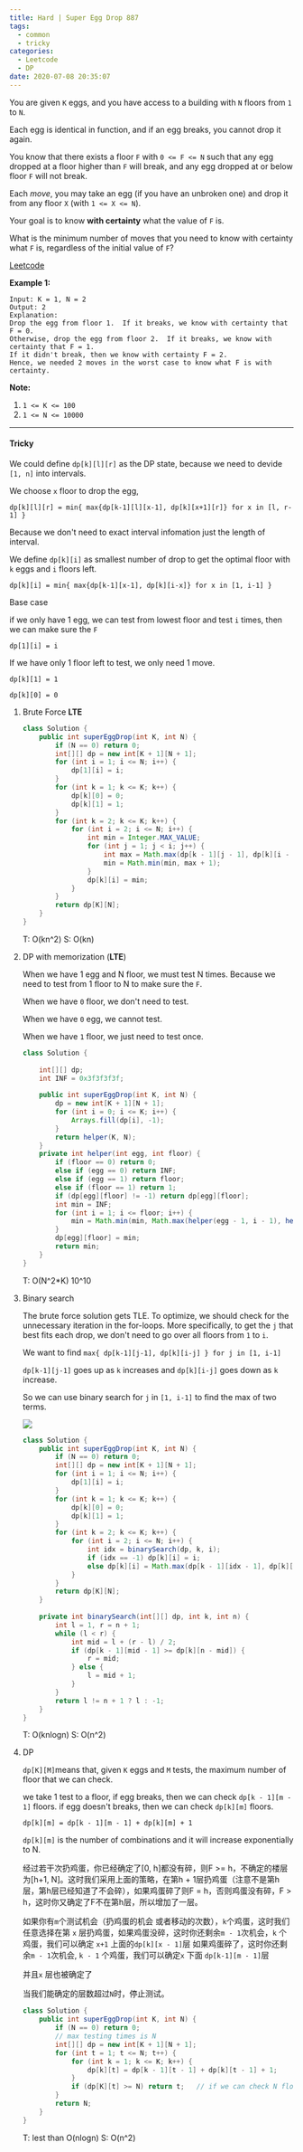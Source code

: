 ```yaml
---
title: Hard | Super Egg Drop 887
tags:
  - common
  - tricky
categories:
  - Leetcode
  - DP
date: 2020-07-08 20:35:07
---
```


You are given `K` eggs, and you have access to a building with `N` floors from `1` to `N`. 

Each egg is identical in function, and if an egg breaks, you cannot drop it again.

You know that there exists a floor `F` with `0 <= F <= N` such that any egg dropped at a floor higher than `F` will break, and any egg dropped at or below floor `F` will not break.

Each *move*, you may take an egg (if you have an unbroken one) and drop it from any floor `X` (with `1 <= X <= N`). 

Your goal is to know **with certainty** what the value of `F` is.

What is the minimum number of moves that you need to know with certainty what `F` is, regardless of the initial value of `F`?

[Leetcode](https://leetcode.com/problems/super-egg-drop/)

<!--more-->

**Example 1:**

```
Input: K = 1, N = 2
Output: 2
Explanation: 
Drop the egg from floor 1.  If it breaks, we know with certainty that F = 0.
Otherwise, drop the egg from floor 2.  If it breaks, we know with certainty that F = 1.
If it didn't break, then we know with certainty F = 2.
Hence, we needed 2 moves in the worst case to know what F is with certainty.
```

**Note:**

1. `1 <= K <= 100`
2. `1 <= N <= 10000`

---

#### Tricky 

We could define `dp[k][l][r]` as the DP state, because we need to devide `[1, n]` into intervals.

We choose `x` floor to drop the egg, 

`dp[k][l][r] = min{ max{dp[k-1][l][x-1], dp[k][x+1][r]} for x in [l, r-1] }`

Because we don't need to exact interval infomation just the length of interval.

We define `dp[k][i]` as smallest number of drop to get the optimal floor with `k` eggs and `i` floors left.

`dp[k][i] = min{ max{dp[k-1][x-1], dp[k][i-x]} for x in [1, i-1] }`

Base case

if we only have 1 egg, we can test from lowest floor and test `i` times, then we can make sure the `F`

`dp[1][i] = i`

If we have only 1 floor left to test, we only need 1 move.

`dp[k][1] = 1`

`dp[k][0] = 0`

1. Brute Force       **LTE**

   ```java
   class Solution {
       public int superEggDrop(int K, int N) {
           if (N == 0) return 0;
           int[][] dp = new int[K + 1][N + 1];
           for (int i = 1; i <= N; i++) {
               dp[1][i] = i;
           }
           for (int k = 1; k <= K; k++) {
               dp[k][0] = 0;
               dp[k][1] = 1;
           }
           for (int k = 2; k <= K; k++) {
               for (int i = 2; i <= N; i++) {
                   int min = Integer.MAX_VALUE;
                   for (int j = 1; j < i; j++) {
                       int max = Math.max(dp[k - 1][j - 1], dp[k][i - j]);
                       min = Math.min(min, max + 1);
                   }
                   dp[k][i] = min;
               }
           }
           return dp[K][N];
       }
   }
   ```

   T: O(kn^2)			S: O(kn)

2. DP with memorization         (**LTE**)

   When we have 1 egg and N floor, we must test N times. Because we need to test from 1 floor to N to make sure the `F`.

   When we have `0` floor, we don't need to test.

   When we have `0` egg, we cannot test.

   When we have `1` floor, we just need to test once.

   ```java
   class Solution {
       
       int[][] dp;
       int INF = 0x3f3f3f3f;
       
       public int superEggDrop(int K, int N) {
           dp = new int[K + 1][N + 1];
           for (int i = 0; i <= K; i++) {
               Arrays.fill(dp[i], -1);
           }
           return helper(K, N);
       }
       private int helper(int egg, int floor) {
           if (floor == 0) return 0;
           else if (egg == 0) return INF;
           else if (egg == 1) return floor;
           else if (floor == 1) return 1;
           if (dp[egg][floor] != -1) return dp[egg][floor];
           int min = INF;
           for (int i = 1; i <= floor; i++) {
               min = Math.min(min, Math.max(helper(egg - 1, i - 1), helper(egg, floor - i)) + 1);
           }
           dp[egg][floor] = min;
           return min;
       }
   }
   ```

   T:  O(N^2\*K)				10^10

3. Binary search

   The brute force solution gets TLE. To optimize, we should check for the unnecessary iteration in the for-loops. More specifically, to get the `j` that best fits each drop, we don't need to go over all floors from `1` to `i`.

   We want to find `max{ dp[k-1][j-1], dp[k][i-j] } for j in [1, i-1]`

   `dp[k-1][j-1]` goes up as `k` increases and `dp[k][i-j]` goes down as `k` increase.

   So we can use binary search for `j` in `[1, i-1]` to find the max of two terms.

   ![](https://cdn.jsdelivr.net/gh/weiranfu/image-hosting@main/img/leetcode/super-egg-drop-887.png)

   ```java
   class Solution {
       public int superEggDrop(int K, int N) {
           if (N == 0) return 0;
           int[][] dp = new int[K + 1][N + 1];
           for (int i = 1; i <= N; i++) {
               dp[1][i] = i;
           }
           for (int k = 1; k <= K; k++) {
               dp[k][0] = 0;
               dp[k][1] = 1;
           }
           for (int k = 2; k <= K; k++) {
               for (int i = 2; i <= N; i++) {
                   int idx = binarySearch(dp, k, i);
                   if (idx == -1) dp[k][i] = i;
                   else dp[k][i] = Math.max(dp[k - 1][idx - 1], dp[k][i - idx]) + 1;
               }
           }
           return dp[K][N];
       }
       
       private int binarySearch(int[][] dp, int k, int n) {
           int l = 1, r = n + 1;
           while (l < r) {
               int mid = l + (r - l) / 2;
               if (dp[k - 1][mid - 1] >= dp[k][n - mid]) {
                   r = mid;
               } else {
                   l = mid + 1;
               }
           }
           return l != n + 1 ? l : -1;
       }
   }
   ```

   T: O(knlogn)			S: O(n^2)

4. DP

   `dp[K][M]`means that, given `K` eggs and `M` tests, the maximum number of floor that we can check.

   we take 1 test to a floor,
   if egg breaks, then we can check `dp[k - 1][m - 1]` floors.
   if egg doesn't breaks, then we can check `dp[k][m]` floors.

   `dp[k][m] = dp[k - 1][m - 1] + dp[k][m] + 1`

   `dp[k][m]` is the number of combinations and it will increase exponentially to N.

   经过若干次扔鸡蛋，你已经确定了[0, h]都没有碎，则F >= h，不确定的楼层为[h+1, N]。这时我们采用上面的策略，在第h + 1层扔鸡蛋（注意不是第h层，第h层已经知道了不会碎），如果鸡蛋碎了则F = h，否则鸡蛋没有碎，F > h，这时你又确定了F不在第h层，所以增加了一层。

   如果你有`m`个测试机会（扔鸡蛋的机会 或者移动的次数），`k`个鸡蛋，这时我们任意选择在第 `x` 层扔鸡蛋，如果鸡蛋没碎，这时你还剩余`m - 1`次机会，`k` 个鸡蛋，我们可以确定 `x+1`  上面的`dp[k][x - 1]`层
   如果鸡蛋碎了，这时你还剩余`m - 1`次机会, `k - 1` 个鸡蛋，我们可以确定`x` 下面 `dp[k-1][m - 1]`层

   并且`x` 层也被确定了

   当我们能确定的层数超过`N`时，停止测试。

   ```java
   class Solution {
       public int superEggDrop(int K, int N) {
           if (N == 0) return 0;
           // max testing times is N
           int[][] dp = new int[K + 1][N + 1];
           for (int t = 1; t <= N; t++) {
               for (int k = 1; k <= K; k++) {
                   dp[k][t] = dp[k - 1][t - 1] + dp[k][t - 1] + 1;
               }
               if (dp[K][t] >= N) return t;   // if we can check N floors
           }
           return N;
       }
   }
   ```

   T: lest than O(nlogn)			S: O(n^2)